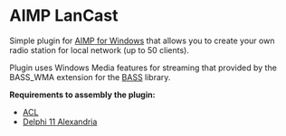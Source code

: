 # AIMP LanCast
Simple plugin for [AIMP for Windows](https://www.aimp.ru/) that allows you to create your own radio station for local network (up to 50 clients).

Plugin uses Windows Media features for streaming that provided by the BASS_WMA extension for the [BASS](https://www.un4seen.com/bass.html) library.

**Requirements to assembly the plugin:**
+ [ACL](https://github.com/ArtemIzmaylov/ACL)
+ [Delphi 11 Alexandria](https://www.embarcadero.com/ru/products/delphi)
